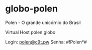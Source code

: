 # globo-polen
Polen - O grande unicórnio do Brasil

Virtual Host
polen.globo

Login: polen@c9t.pw
Senha: #!Polen*#
